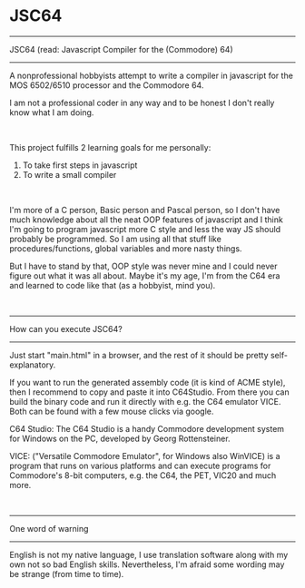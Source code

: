 # JSC64

********************************************************
JSC64 (read: Javascript Compiler for the (Commodore) 64)
********************************************************

A nonprofessional hobbyists attempt to write a compiler in javascript for the MOS 6502/6510 processor and the Commodore 64.

I am not a professional coder in any way and to be honest I don't really know what I am doing.

<br />

This project fulfills 2 learning goals for me personally:
  1) To take first steps in javascript
  2) To write a small compiler

<br />

I'm more of a C person, Basic person and Pascal person, so I don't have much knowledge about all the neat OOP features of javascript and I think I'm going to program javascript more C style and less the way JS should probably be programmed. So I am using all that stuff like procedures/functions, global variables and more nasty things.

But I have to stand by that, OOP style was never mine and I could never figure out what it was all about. Maybe it's my age, I'm from the C64 era and learned to code like that (as a hobbyist, mind you).

<br />
  
**************************
How can you execute JSC64?
**************************

Just start "main.html" in a browser, and the rest of it should be pretty self-explanatory.

If you want to run the generated assembly code (it is kind of ACME style), then I recommend to copy and paste it into C64Studio. From there you can build the binary code and run it directly with e.g. the C64 emulator VICE. Both can be found with a few mouse clicks via google.

C64 Studio: The C64 Studio is a handy Commodore development system for Windows on the PC, developed by Georg Rottensteiner.

VICE: ("Versatile Commodore Emulator", for Windows also WinVICE) is a program that runs on various platforms and can execute programs for Commodore's 8-bit computers, e.g. the C64, the PET, VIC20 and much more.

<br />
 
*******************
One word of warning
*******************

English is not my native language, I use translation software along with my own not so bad English skills. Nevertheless, I'm afraid some wording may be strange (from time to time).


